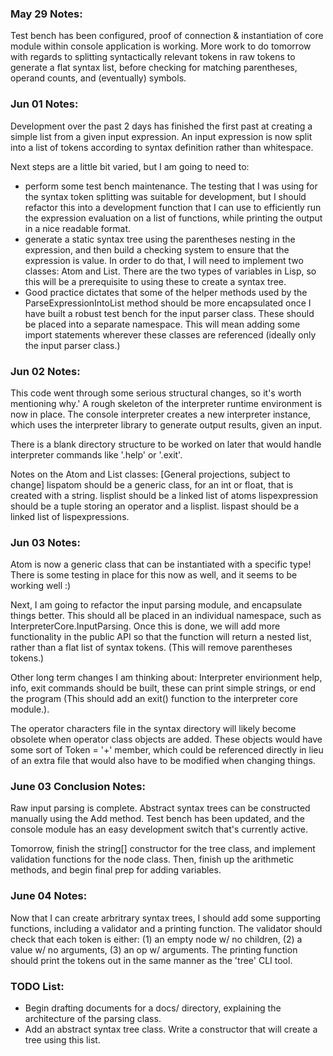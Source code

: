 ### May 29 Notes:

Test bench has been configured, proof of connection & instantiation of core module within console application is working. More work to do tomorrow with regards to splitting syntactically relevant tokens in raw tokens to generate a flat syntax list, before checking for matching parentheses, operand counts, and (eventually) symbols.

### Jun 01 Notes:

Development over the past 2 days has finished the first past at creating a
simple list from a given input expression. An input expression is now split
into a list of tokens according to syntax definition rather than whitespace.

Next steps are a little bit varied, but I am going to need to:

*  perform some test bench maintenance. The testing that I was using for the
syntax token splitting was suitable for development, but I should refactor
this into a development function that I can use to efficiently run the
expression evaluation on a list of functions, while printing the output in
a nice readable format.
*  generate a static syntax tree using the parentheses nesting in the expression,
and then build a checking system to ensure that the expression is value. In
order to do that, I will need to implement two classes: Atom and List. There
are the two types of variables in Lisp, so this will be a prerequisite to
using these to create a syntax tree.
*  Good practice dictates that some of the helper methods used by the
ParseExpressionIntoList method should be more encapsulated once I have built a
robust test bench for the input parser class. These should be placed into
a separate namespace. This will mean adding some import statements wherever
these classes are referenced (ideally only the input parser class.)

### Jun 02 Notes:

This code went through some serious structural changes, so it's worth mentioning
why.' A rough skeleton of the interpreter runtime environment is now in place.
The console interpreter creates a new interpreter instance, which uses the
interpreter library to generate output results, given an input.

There is a blank directory structure to be worked on later that would handle
interpreter commands like '.help' or '.exit'.

Notes on the Atom and List classes: [General projections, subject to change]
lispatom should be a generic class, for an int or float, that is created with a string.
lisplist should be a linked list of atoms
lispexpression should be a tuple storing an operator and a lisplist.
lispast should be a linked list of lispexpressions.

### Jun 03 Notes:

Atom is now a generic class that can be instantiated with a specific type!
There is some testing in place for this now as well, and it seems to be
working well :)

Next, I am going to refactor the input parsing module, and encapsulate things
better. This should all be placed in an individual namespace, such as
InterpreterCore.InputParsing. Once this is done, we will add more functionality
in the public API so that the function will return a nested list, rather than
a flat list of syntax tokens. (This will remove parentheses tokens.)

Other long term changes I am thinking about:
Interpreter envirionment help, info, exit commands should be built, these can
print simple strings, or end the program (This should add an exit() function to
the interpreter core module.).

The operator characters file in the syntax directory will likely become
obsolete when operator class objects are added. These objects would have
some sort of Token = '+' member, which could be referenced directly in lieu
of an extra file that would also have to be modified when changing things.

### June 03 Conclusion Notes:

Raw input parsing is complete. Abstract syntax trees can be constructed manually
using the Add method. Test bench has been updated, and the console module has
an easy development switch that's currently active.

Tomorrow, finish the string[] constructor for the tree class, and implement
validation functions for the node class. Then, finish up the arithmetic
methods, and begin final prep for adding variables.

### June 04 Notes:

Now that I can create arbritrary syntax trees, I should add some supporting
functions, including a validator and a printing function. The validator
should check that each token is either: (1) an empty node w/ no children,
(2) a value w/ no arguments, (3) an op w/ arguments. The printing function
should print the tokens out in the same manner as the 'tree' CLI tool.


### TODO List:
*  Begin drafting documents for a docs/ directory, explaining the architecture of the parsing class.
*  Add an abstract syntax tree class. Write a constructor that will create a tree using this list.
